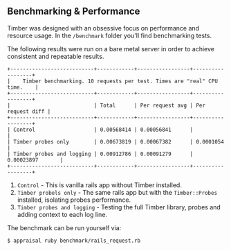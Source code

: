 ## Benchmarking & Performance

Timber was designed with an obsessive focus on performance and resource usage. In the `/benchmark` folder you'll find benchmarking tests.

The following results were run on a bare metal server in order to achieve consistent and repeatable results.

```console
+---------------------------+------------+-----------------+------------------+
|    Timber benchmarking. 10 requests per test. Times are "real" CPU time.    |
+---------------------------+------------+-----------------+------------------+
|                           | Total      | Per request avg | Per request diff |
+---------------------------+------------+-----------------+------------------+
| Control                   | 0.00568414 | 0.00056841      |                  |
| Timber probes only        | 0.00673819 | 0.00067382      | 0.0001054        |
| Timber probes and logging | 0.00912786 | 0.00091279      | 0.00023897       |
+---------------------------+------------+-----------------+------------------+
```

1. `Control` - This is vanilla rails app without Timber installed.
2. `Timber probels only` - The same rails app but with the `Timber::Probes` installed, isolating probes performance.
3. `Timber probes and logging` - Testing the full Timber library, probes and adding context to each log line.

The benchmark can be run yourself via:

```console
$ appraisal ruby benchmark/rails_request.rb
```